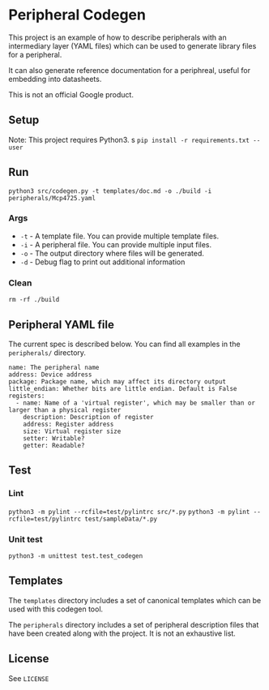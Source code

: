 # Peripheral Codegen
This project is an example of how to describe peripherals with an intermediary layer (YAML files) which can be used to generate library files for a peripheral.

It can also generate reference documentation for a periphreal, useful for embedding into datasheets.

This is not an official Google product.

## Setup
Note: This project requires Python3.
s
`pip install -r requirements.txt --user`

## Run
`python3 src/codegen.py -t templates/doc.md -o ./build -i peripherals/Mcp4725.yaml`

### Args
* `-t` - A template file. You can provide multiple template files.
* `-i` - A peripheral file. You can provide multiple input files.
* `-o` - The output directory where files will be generated.
* `-d` - Debug flag to print out additional information

### Clean
`rm -rf ./build`

## Peripheral YAML file
The current spec is described below. You can find all examples in the `peripherals/` directory.

```
name: The peripheral name
address: Device address
package: Package name, which may affect its directory output
little_endian: Whether bits are little endian. Default is False
registers:
  - name: Name of a 'virtual register', which may be smaller than or larger than a physical register
    description: Description of register
    address: Register address
    size: Virtual register size
    setter: Writable?
    getter: Readable?  
```

## Test
### Lint
`python3 -m pylint --rcfile=test/pylintrc src/*.py`
`python3 -m pylint --rcfile=test/pylintrc test/sampleData/*.py`

### Unit test
`python3 -m unittest test.test_codegen`

## Templates
The `templates` directory includes a set of canonical templates which can be used with this codegen tool.

The `peripherals` directory includes a set of peripheral description files that have been created along with
the project. It is not an exhaustive list.

## License
See `LICENSE`
